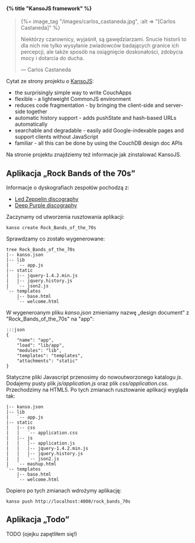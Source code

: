 #### {% title "KansoJS framework" %}

<blockquote>
 {%= image_tag "/images/carlos_castaneda.jpg", :alt => "[Carlos Castaneda]" %}
 <p>
  Niektórzy czarownicy, wyjaśnił, są gawędziarzami.
  Snucie historii to dla nich nie tylko wysyłanie
  zwiadowców badających granice ich percepcji, 
  ale także sposób na osiągnięcie doskonałości,
  zdobycia mocy i dotarcia do ducha.
 </p>
 <p class="author">— Carlos Castaneda</p><!-- Potęga milczenia, p. 126 -->
</blockquote>

Cytat ze strony projektu o [KansoJS](http://kansojs.org/):

* the surprisingly simple way to write CouchApps
* flexible - a lightweight CommonJS environment
* reduces code fragmentation - by bringing the client-side and server-side together
* automatic history support - adds pushState and hash-based URLs automatically
* searchable and degradable - easily add Google-indexable pages and support clients without JavaScript
* familiar - all this can be done by using the CouchDB design doc APIs

Na stronie projektu znajdziemy też informacje jak zinstalować KansoJS.


## Aplikacja „Rock Bands of the 70s”

Informacje o dyskografiach zespołów pochodzą z:

* [Led Zeppelin discography](http://en.wikipedia.org/wiki/Led_Zeppelin_discography)
* [Deep Purple discography](http://en.wikipedia.org/wiki/Deep_Purple_discography)

Zaczynamy od utworzenia rusztowania aplikacji:

    kanso create Rock_Bands_of_the_70s

Sprawdzamy co zostało wygenerowane:

    tree Rock_Bands_of_the_70s
    |-- kanso.json
    |-- lib
    |   `-- app.js
    |-- static
    |   |-- jquery-1.4.2.min.js
    |   |-- jquery.history.js
    |   `-- json2.js
    `-- templates
        |-- base.html
        `-- welcome.html

W wygeneroanym pliku *kanso.json* zmieniamy nazwę „design document”
z "Rock_Bands_of_the_70s" na "app":

    :::json
    {
        "name": "app",
        "load": "lib/app",
        "modules": "lib",
        "templates": "templates",
        "attachments": "static"
    }

Statyczne pliki Javascript przenosimy do nowoutworzonego katalogu
*js*. Dodajemy pusty plik *js/application.js* oraz
plik *css/application.css*. Przechodzimy na HTML5.
Po tych zmianach rusztowanie aplikacji wygląda tak:

    |-- kanso.json
    |-- lib
    |   `-- app.js
    |-- static
    |   |-- css
    |   |   `-- application.css
    |   |-- js
    |   |   |-- application.js
    |   |   |-- jquery-1.4.2.min.js
    |   |   |-- jquery.history.js
    |   |   `-- json2.js
    |   `-- mashup.html
    `-- templates
        |-- base.html
        `-- welcome.html

Dopiero po tych zmianach wdrożymy aplikację:

    kanso push http://localhost:4000/rock_bands_70s




## Aplikacja „Todo”

TODO (ojejku zapętliłem się!)
